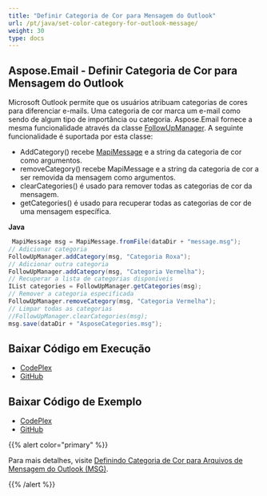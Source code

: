 ```yaml
---
title: "Definir Categoria de Cor para Mensagem do Outlook"
url: /pt/java/set-color-category-for-outlook-message/
weight: 30
type: docs
---
```


## **Aspose.Email - Definir Categoria de Cor para Mensagem do Outlook**  
Microsoft Outlook permite que os usuários atribuam categorias de cores para diferenciar e-mails. Uma categoria de cor marca um e-mail como sendo de algum tipo de importância ou categoria. Aspose.Email fornece a mesma funcionalidade através da classe [FollowUpManager](https://apireference.aspose.com/email/java/com.aspose.email/class-use/FollowUpManager). A seguinte funcionalidade é suportada por esta classe:  

- AddCategory() recebe [MapiMessage](https://apireference.aspose.com/email/java/com.aspose.email/mapimessage) e a string da categoria de cor como argumentos.  
- removeCategory() recebe MapiMessage e a string da categoria de cor a ser removida da mensagem como argumentos.  
- clearCategories() é usado para remover todas as categorias de cor da mensagem.  
- getCategories() é usado para recuperar todas as categorias de cor de uma mensagem específica.  

**Java**  

``` java  
 MapiMessage msg = MapiMessage.fromFile(dataDir + "message.msg");  
// Adicionar categoria  
FollowUpManager.addCategory(msg, "Categoria Roxa");  
// Adicionar outra categoria  
FollowUpManager.addCategory(msg, "Categoria Vermelha");  
// Recuperar a lista de categorias disponíveis  
IList categories = FollowUpManager.getCategories(msg);  
// Remover a categoria especificada  
FollowUpManager.removeCategory(msg, "Categoria Vermelha");  
// Limpar todas as categorias  
//FollowUpManager.clearCategories(msg);  
msg.save(dataDir + "AsposeCategories.msg");  
```  
## **Baixar Código em Execução**  
- [CodePlex](https://asposeemailjavaapachepoi.codeplex.com/releases/view/618811)  
- [GitHub](https://github.com/aspose-email/Aspose.Email-for-Java/releases/tag/Aspose.Email_Java_for_Apache_POI-v1.0.0)  
## **Baixar Código de Exemplo**  
- [CodePlex](https://asposeemailjavaapachepoi.codeplex.com/SourceControl/latest#src/main/java/com/aspose/email/examples/asposefeatures/appointments/colorcategory/AsposeCategory.java)  
- [GitHub](https://github.com/aspose-email/Aspose.Email-for-Java/tree/master/Plugins/Aspose_Email_for_Apache_POI/src/main/java/com/aspose/email/examples/asposefeatures/appointments/colorcategory/AsposeCategory.java)  

{{% alert color="primary" %}}  

Para mais detalhes, visite [Definindo Categoria de Cor para Arquivos de Mensagem do Outlook (MSG)](/email/java/managing-message-files-with-aspose-email-outlook/).  

{{% /alert %}}  